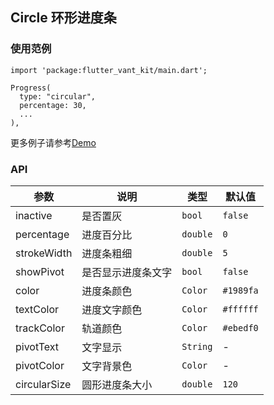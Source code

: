 ## Circle 环形进度条

### 使用范例

```
import 'package:flutter_vant_kit/main.dart';

Progress(
  type: "circular",
  percentage: 30,
  ...
),
```

更多例子请参考[Demo](../example/lib/routes/demoCircle.dart)

### API

| 参数  | 说明  | 类型  | 默认值  |
| ------------ | ------------ | ------------ | ------------ |
| inactive | 是否置灰 | `bool` | `false` |
| percentage | 进度百分比 | `double` | `0` |
| strokeWidth | 进度条粗细 | `double` | `5` |
| showPivot | 是否显示进度条文字 | `bool` | `false` |
| color | 进度条颜色 | `Color` | `#1989fa` |
| textColor | 进度文字颜色 | `Color` | `#ffffff` |
| trackColor | 轨道颜色 | `Color` | `#ebedf0` |
| pivotText | 文字显示 | `String` | - |
| pivotColor | 文字背景色 | `Color` | - |
| circularSize | 圆形进度条大小 | `double` | `120` |
